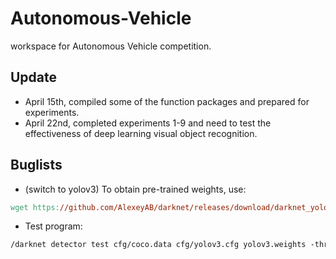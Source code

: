 # Autonomous-Vehicle
workspace for Autonomous Vehicle competition.

## Update
* April 15th, compiled some of the function packages and prepared for experiments.
* April 22nd, completed experiments 1-9 and need to test the effectiveness of deep learning visual object recognition.

## Buglists
* (switch to yolov3) To obtain pre-trained weights, use:
```makefile
wget https://github.com/AlexeyAB/darknet/releases/download/darknet_yolo_v3_optimal/yolov3.weights
```
* Test program:
```makefile
/darknet detector test cfg/coco.data cfg/yolov3.cfg yolov3.weights -thresh 0.25 ./data/dog.jpg
```
